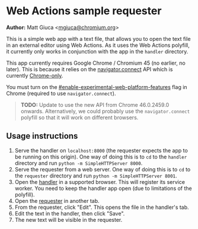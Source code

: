 # Web Actions sample requester

**Author:** Matt Giuca <<mgiuca@chromium.org>>

This is a simple web app with a text file, that allows you to open the text file
in an external editor using Web Actions. As it uses the Web Actions polyfill, it
currently only works in conjunction with the app in the `handler` directory.

This app currently requires Google Chrome / Chromium 45 (no earlier, no later).
This is because it relies on the
[navigator.connect](https://mkruisselbrink.github.io/navigator-connect/) API
which is currently
[Chrome-only](https://www.chromestatus.com/feature/5709330426888192).

You must turn on the
[#enable-experimental-web-platform-features](chrome://flags/#enable-experimental-web-platform-features)
flag in Chrome (required to use `navigator.connect`).

> **TODO:** Update to use the new API from Chrome 46.0.2459.0 onwards.
> Alternatively, we could probably use the `navigator.connect` polyfill so that
> it will work on different browsers.

## Usage instructions

1. Serve the handler on `localhost:8000` (the requester expects the app to be
   running on this origin). One way of doing this is to `cd` to the `handler`
   directory and run `python -m SimpleHTTPServer 8000`.
2. Serve the requester from a web server. One way of doing this is to `cd` to
   the `requester` directory and run `python -m SimpleHTTPServer 8001`.
3. Open the [handler](http://localhost:8000) in a supported browser. This will
   register its service worker. You need to keep the handler app open (due to
   limitations of the polyfill).
4. Open the [requester](http://localhost:8001) in another tab.
5. From the requester, click "Edit". This opens the file in the handler's tab.
6. Edit the text in the handler, then click "Save".
7. The new text will be visible in the requester.
